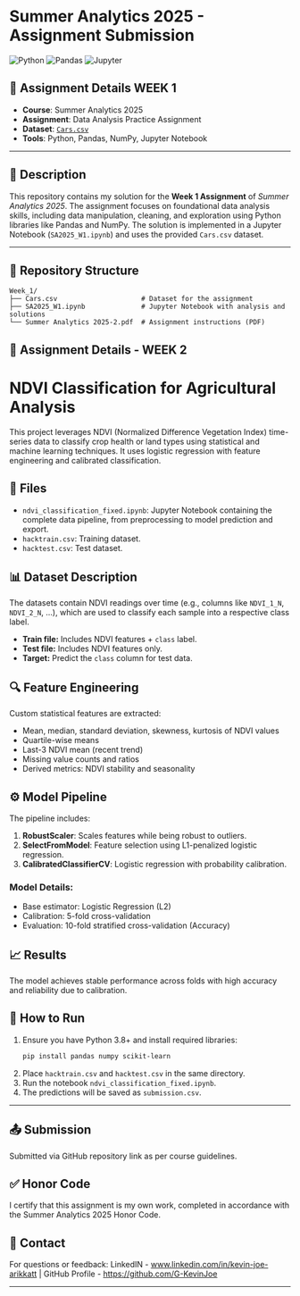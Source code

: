 # Summer Analytics 2025 - Assignment Submission

![Python](https://img.shields.io/badge/Python-3.8%2B-blue)
![Pandas](https://img.shields.io/badge/Pandas-1.0%2B-orange)
![Jupyter](https://img.shields.io/badge/Jupyter-Notebook-red)

## 📌 Assignment Details  WEEK 1
- **Course**: Summer Analytics 2025  
- **Assignment**: Data Analysis Practice Assignment  
- **Dataset**: [`Cars.csv`](Week_1/Cars.csv)  
- **Tools**: Python, Pandas, NumPy, Jupyter Notebook  

---

## 🚀 Description  
This repository contains my solution for the **Week 1 Assignment** of *Summer Analytics 2025*. The assignment focuses on foundational data analysis skills, including data manipulation, cleaning, and exploration using Python libraries like Pandas and NumPy. The solution is implemented in a Jupyter Notebook (`SA2025_W1.ipynb`) and uses the provided `Cars.csv` dataset.

---

## 📂 Repository Structure
```text
Week_1/
├── Cars.csv                     # Dataset for the assignment
├── SA2025_W1.ipynb              # Jupyter Notebook with analysis and solutions
└── Summer Analytics 2025-2.pdf  # Assignment instructions (PDF)
```

## 📌 Assignment Details - WEEK 2
#  NDVI Classification for Agricultural Analysis

This project leverages NDVI (Normalized Difference Vegetation Index) time-series data to classify crop health or land types using statistical and machine learning techniques. It uses logistic regression with feature engineering and calibrated classification.

## 📁 Files

- `ndvi_classification_fixed.ipynb`: Jupyter Notebook containing the complete data pipeline, from preprocessing to model prediction and export.
- `hacktrain.csv`: Training dataset.
- `hacktest.csv`: Test dataset.

## 📊 Dataset Description

The datasets contain NDVI readings over time (e.g., columns like `NDVI_1_N`, `NDVI_2_N`, ...), which are used to classify each sample into a respective class label.

- **Train file:** Includes NDVI features + `class` label.
- **Test file:** Includes NDVI features only.
- **Target:** Predict the `class` column for test data.

## 🔍 Feature Engineering

Custom statistical features are extracted:
- Mean, median, standard deviation, skewness, kurtosis of NDVI values
- Quartile-wise means
- Last-3 NDVI mean (recent trend)
- Missing value counts and ratios
- Derived metrics: NDVI stability and seasonality

## ⚙️ Model Pipeline

The pipeline includes:
1. **RobustScaler**: Scales features while being robust to outliers.
2. **SelectFromModel**: Feature selection using L1-penalized logistic regression.
3. **CalibratedClassifierCV**: Logistic regression with probability calibration.

### Model Details:
- Base estimator: Logistic Regression (L2)
- Calibration: 5-fold cross-validation
- Evaluation: 10-fold stratified cross-validation (Accuracy)

## 📈 Results

The model achieves stable performance across folds with high accuracy and reliability due to calibration.

## 🚀 How to Run

1. Ensure you have Python 3.8+ and install required libraries:
    ```bash
    pip install pandas numpy scikit-learn
    ```
2. Place `hacktrain.csv` and `hacktest.csv` in the same directory.
3. Run the notebook `ndvi_classification_fixed.ipynb`.
4. The predictions will be saved as `submission.csv`.

---
## 📤 Submission
Submitted via GitHub repository link as per course guidelines.


## ✅ Honor Code
I certify that this assignment is my own work, completed in accordance with the Summer Analytics 2025 Honor Code. 

## 📧 Contact
For questions or feedback:
LinkedIN - www.linkedin.com/in/kevin-joe-arikkatt | GitHub Profile - https://github.com/G-KevinJoe

---

